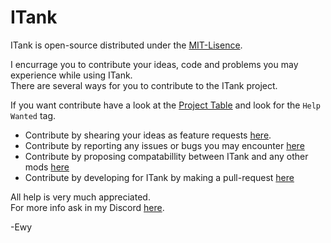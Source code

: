 # ITank #

ITank is open-source distributed under the [MIT-Lisence](https://github.com/EwyBoy/ITank/blob/master/LICENSE.md).

I encurrage you to contribute your ideas, code and problems you may experience while using ITank.  
There are several ways for you to contribute to the ITank project.  
  
If you want contribute have a look at the [Project Table](https://github.com/EwyBoy/ITank/projects/1?fullscreen=true) and look for the `Help Wanted` tag.

* Contribute by shearing your ideas as feature requests [here](https://github.com/EwyBoy/ITank/issues/new?assignees=EwyBoy&labels=Compatibility+Request&template=compatibility-request.md&title=%5BCompatibility%5D+MOD-NAME).
* Contribute by reporting any issues or bugs you may encounter [here](https://github.com/EwyBoy/ITank/issues/new?assignees=EwyBoy&labels=bug&template=bug_report.md&title=%5BBug%5D+Relevant+title+here)
* Contribute by proposing compatabillity between ITank and any other mods [here](https://github.com/EwyBoy/ITank/issues/new?assignees=EwyBoy&labels=Compatibility+Request&template=compatibility-request.md&title=%5BCompatibility%5D+MOD-NAME)
* Contribute by developing for ITank by making a pull-request [here](https://github.com/EwyBoy/ITank/pulls)

All help is very much appreciated.  
For more info ask in my Discord [here](https://discord.gg/6vCPzGGBVd).
  
-Ewy
